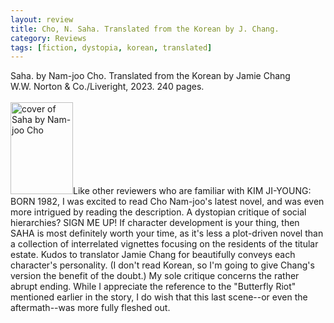 ```yaml
---
layout: review
title: Cho, N. Saha. Translated from the Korean by J. Chang.
category: Reviews
tags: [fiction, dystopia, korean, translated]
---
```

<span class="title">Saha.</span> by Nam-joo Cho. Translated from the Korean by Jamie Chang<br>
<span class="publisher">W.W. Norton & Co./Liveright, 2023. 240 pages.</span><br><br>
<span class="book1"><img src="https://cdn2.wwnorton.com/wwnproducts/LIVERT/1/1/9781324094111/9781324094111_300.jpg" width="100" height="147" alt="cover of Saha by Nam-joo Cho"></span>Like other reviewers who are familiar with KIM JI-YOUNG: BORN 1982, I was excited to read Cho Nam-joo's latest novel, and was even more intrigued by reading the description. A dystopian critique of social hierarchies? SIGN ME UP! If character development is your thing, then SAHA is most definitely worth your time, as it's less a plot-driven novel than a collection of interrelated vignettes focusing on the residents of the titular estate. Kudos to translator Jamie Chang for beautifully conveys each character's personality. (I don't read Korean, so I'm going to give Chang's version the benefit of the doubt.) My sole critique concerns the rather abrupt ending. While I appreciate the reference to the "Butterfly Riot" mentioned earlier in the story, I do wish that this last scene--or even the aftermath--was more fully fleshed out.
